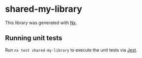 # shared-my-library

This library was generated with [Nx](https://nx.dev).

## Running unit tests

Run `nx test shared-my-library` to execute the unit tests via [Jest](https://jestjs.io).
